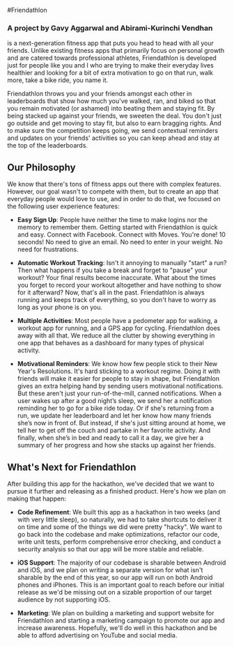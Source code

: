 #Friendathlon
### A project by Gavy Aggarwal and Abirami-Kurinchi Vendhan

 is a next-generation fitness app that puts you head to head with all your friends. Unlike existing fitness apps that primarily focus on personal growth and are catered towards professional athletes, Friendathlon is developed just for people like you and I who are trying to make their everyday lives healthier and looking for a bit of extra motivation to go on that run, walk more, take a bike ride, you name it.

Friendathlon throws you and your friends amongst each other in leaderboards that show how much you've walked, ran, and biked so that you remain motivated (or ashamed) into beating them and staying fit. By being stacked up against your friends, we sweeten the deal. You don't just go outside and get moving to stay fit, but also to earn bragging rights. And to make sure the competition keeps going, we send contextual reminders and updates on your friends' activities so you can keep ahead and stay at the top of the leaderboards.

## Our Philosophy

We know that there's tons of fitness apps out there with complex features. However, our goal wasn't to compete with them, but to create an app that everyday people would love to use, and in order to do that, we focused on the following user experience features:

- **Easy Sign Up**: People have neither the time to make logins nor the memory to remember them. Getting started with Friendathlon is quick and easy. Connect with Facebook. Connect with Moves. You're done! 10 seconds! No need to give an email. No need to enter in your weight. No need for frustrations.

- **Automatic Workout Tracking**: Isn't it annoying to manually "start" a run? Then what happens if you take a break and forget to "pause" your workout? Your final results become inaccurate. What about the times you forget to record your workout altogether and have nothing to show for it afterward? Now, that's all in the past. Friendathlon is always running and keeps track of everything, so you don't have to worry as long as your phone is on you.

- **Multiple Activities**: Most people have a pedometer app for walking, a workout app for running, and a GPS app for cycling. Friendathlon does away with all that. We reduce all the clutter by showing everything in one app that behaves as a dashboard for many types of physical activity.

- **Motivational Reminders**: We know how few people stick to their New Year's Resolutions. It's hard sticking to a workout regime. Doing it with friends will make it easier for people to stay in shape, but Friendathlon gives an extra helping hand by sending users motivational notifications. But these aren't just your run-of-the-mill, canned notifications. When a user wakes up after a good night’s sleep, we send her a notification reminding her to go for a bike ride today. Or if she's returning from a run, we update her leaderboard and let her know how many friends she’s now in front of. But instead, if she's just sitting around at home, we tell her to get off the couch and partake in her favorite activity. And finally, when she’s in bed and ready to call it a day, we give her a summary of her progress and how she stacks up against her friends.

## What's Next for Friendathlon

After building this app for the hackathon, we've decided that we want to pursue it further and releasing as a finished product. Here's how we plan on making that happen:

- **Code Refinement**: We built this app as a hackathon in two weeks (and with very little sleep), so naturally, we had to take shortcuts to deliver it on time and some of the things we did were pretty "hacky". We want to go back into the codebase and make optimizations, refactor our code, write unit tests, perform comprehensive error checking, and conduct a security analysis so that our app will be more stable and reliable.

- **iOS Support**: The majority of our codebase is sharable between Android and iOS, and we plan on writing a separate version for what isn't sharable by the end of this year, so our app will run on both Android phones and iPhones. This is an important goal to reach before our initial release as we'd be missing out on a sizable proportion of our target audience by not supporting iOS.

- **Marketing**: We plan on building a marketing and support website for Friendathlon and starting a marketing campaign to promote our app and increase awareness. Hopefully, we'll do well in this hackathon and be able to afford advertising on YouTube and social media.
